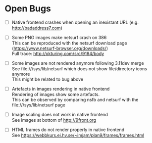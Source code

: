 # Open Bugs

- [ ] Native frontend crashes when opening an inexistant URL (e.g. http://badaddress7.com)

- [ ] Some PNG images make netsurf crash on 386  
	This can be reproduced with the netsurf download page (https://www.netsurf-browser.org/downloads/)  
	Full trace: http://okturing.com/src/9184/body

- [ ] Some images are not rendered anymore following 3.11dev merge  
	See file:///sys/lib/netsurf which does not show file/directory icons anymore  
	This might be related to bug above

- [ ] Artefacts in images rendering in native frontend  
	Rendering of images show some artefacts.  
	This can be observed by comparing nsfb and netsurf with the file:///sys/lib/netsurf page

- [ ] Image scaling does not work in native frontend  
	See images at bottom of http://9front.org

- [ ] HTML frames do not render properly in native frontend  
	See https://webbkurs.ei.hv.se/~imjam/plan9/frames/frames.html

